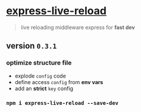 # [express-live-reload](https://www.npmjs.com/package/express-live-reloading)

> live reloading middleware express for **fast dev**

## version `0.3.1`

### optimize structure file

- explode `config` code
- define access `config` from **env vars**
- add an **strict** `key` config 

### `npm i express-live-reload --save-dev`
